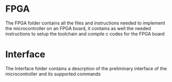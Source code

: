 # FPGA
The FPGA folder contains all the files and instructions needed to implement the microcontroller on an FPGA board, it contains as well the needed instructions to setup the toolchain and compile c codes for the FPGA board

# Interface
The Interface folder contains a descrption of the preliminary interface of the microcontroller and its supported commands
